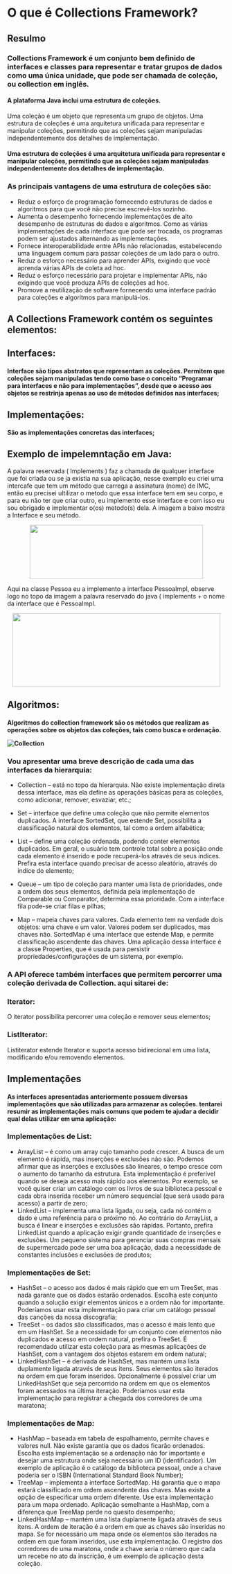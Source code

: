 # O que é Collections Framework?
## Resulmo
### Collections Framework é um conjunto bem definido de interfaces e classes para representar e tratar grupos de dados como uma única unidade, que pode ser chamada de coleção, ou collection em inglês.

#### A plataforma Java inclui uma estrutura de coleções.
Uma coleção é um objeto que representa um grupo de objetos.
Uma estrutura de coleções é uma arquitetura unificada para representar e manipular coleções, permitindo que as coleções sejam manipuladas independentemente dos detalhes de implementação.
#### Uma estrutura de coleções é uma arquitetura unificada para representar e manipular coleções, permitindo que as coleções sejam manipuladas independentemente dos detalhes de implementação.
### As principais vantagens de uma estrutura de coleções são:

* Reduz o esforço de programação fornecendo estruturas de dados e algoritmos para que você não precise escrevê-los sozinho.
* Aumenta o desempenho fornecendo implementações de alto desempenho de estruturas de dados e algoritmos.
  Como as várias implementações de cada interface que pode ser trocada, os programas podem ser ajustados alternando as implementações.
* Fornece interoperabilidade entre APIs não relacionadas, estabelecendo uma linguagem comum para passar coleções de um lado para o outro.
* Reduz o esforço necessário para aprender APIs, exigindo que você aprenda várias APIs de coleta ad hoc.
* Reduz o esforço necessário para projetar e implementar APIs, não exigindo que você produza APIs de coleções ad hoc.
* Promove a reutilização de software fornecendo uma interface padrão para coleções e algoritmos para manipulá-los.
  
## A Collections Framework contém os seguintes elementos:
## Interfaces:
#### Interface são tipos abstratos que representam as coleções. Permitem que coleções sejam manipuladas tendo como base o conceito “Programar para interfaces e não para implementações”, desde que o acesso aos objetos se restrinja apenas ao uso de métodos definidos nas interfaces;
## Implementações:
#### São as implementações concretas das interfaces;
## Exemplo de impelemntação em Java:

A palavra reservada ( Implements ) faz a chamada de qualquer interface que foi criada ou se ja existia na sua aplicação,
nesse exemplo eu criei uma intercafe que tem um método que carrega a assinatura (nome) de IMC,
então eu precisei ultilizar o metodo que essa interface tem em seu corpo,
e para eu não ter que criar outro, eu implemento esse interface e com isso eu sou obrigado e implementar o(os) metodo(s) dela.
A imagem a baixo mostra a Interface e seu método.
<p align="center">
<img  width="400" height="125" src="https://github.com/Evandrolds/java-collections/assets/57682675/776f3205-af76-4dbc-a331-79b25de40c54">
</p>
Aqui na classe Pessoa eu a implemento a interface PessoaImpl, observe logo no topo da imagem a palavra reservado do java ( implements + o nome da interface que é PessoaImpl.

 <p align="center">
 <img  width="480" height="170"  src="https://github.com/Evandrolds/java-collections/assets/57682675/fde0a6bd-aee5-4c1d-9dd2-7fd849257246">
 </p>

## Algoritmos: 
<h4> Algoritmos do collection framework são os métodos que realizam as operações sobre os objetos das coleções, tais como busca e ordenação. </
A Figura a baixo mostra a árvore da hierarquia de interfaces e classes da Java Collections Framework que são derivadas da interface Collection.
A hierarquia da Collections Framework tem uma segunda árvore. São as classes e interfaces relacionadas a mapas ou Map em inglês, que não são  derivadas de Collection, como mostra na figura a cima, Essas interfaces, mesmo não sendo consideradas coleções, podem ser manipuladas como uma coleção ou Collection em inglês.</h4>

![Collection](https://github.com/Evandrolds/java-collections/assets/57682675/5124011d-7339-40a8-a0a3-00475eb97488)

### Vou apresentar uma breve descrição de cada uma das interfaces da hierarquia:

* Collection – está no topo da hierarquia. Não existe implementação direta dessa interface, mas ela define as operações básicas para as coleções, como adicionar, remover, esvaziar, etc.;
  
* Set – interface que define uma coleção que não permite elementos duplicados. A interface SortedSet, que estende Set, possibilita a classificação natural dos elementos, tal como a ordem alfabética;
  
* List – define uma coleção ordenada, podendo conter elementos duplicados. Em geral, o usuário tem controle total sobre a posição onde cada elemento é inserido e pode recuperá-los através de seus índices. Prefira esta interface quando precisar de acesso aleatório, através do índice do elemento;
  
* Queue – um tipo de coleção para manter uma lista de prioridades, onde a ordem dos seus elementos, definida pela implementação de Comparable ou Comparator, determina essa prioridade. Com a interface fila pode-se criar filas e pilhas;
  
* Map – mapeia chaves para valores. Cada elemento tem na verdade dois objetos: uma chave e um valor. Valores podem ser duplicados, mas chaves não. SortedMap é uma interface que estende Map, e permite classificação ascendente das chaves. Uma aplicação dessa interface é a classe Properties, que é usada para persistir propriedades/configurações de um sistema, por exemplo.

### A API oferece também interfaces que permitem percorrer uma coleção derivada de Collection. aqui sitarei de:

### Iterator:
O iterator possibilita percorrer uma coleção e remover seus elementos;
### ListIterator: 
Listiterator estende Iterator e suporta acesso bidirecional em uma lista, modificando e/ou removendo elementos.

## Implementações

#### As interfaces apresentadas anteriormente possuem diversas implementações que são utilizadas para armazenar as coleções. tentarei resumir as implementações mais comuns que podem te ajudar a decidir qual delas utilizar em uma aplicação:

### Implementações de List:

* ArrayList – é como um array cujo tamanho pode crescer. A busca de um elemento é rápida, mas inserções e exclusões não são. Podemos afirmar que as inserções e exclusões são lineares, o tempo cresce com o aumento do tamanho da estrutura. Esta implementação é preferível quando se deseja acesso mais rápido aos elementos. Por exemplo, se você quiser criar um catálogo com os livros de sua biblioteca pessoal e cada obra inserida receber um número sequencial (que será usado para acesso) a partir de zero;
* LinkedList – implementa uma lista ligada, ou seja, cada nó contém o dado e uma referência para o próximo nó. Ao contrário do ArrayList, a busca é linear e inserções e exclusões são rápidas. Portanto, prefira LinkedList quando a aplicação exigir grande quantidade de inserções e exclusões. Um pequeno sistema para gerenciar suas compras mensais de supermercado pode ser uma boa aplicação, dada a necessidade de constantes inclusões e exclusões de produtos;

### Implementações de Set:

* HashSet – o acesso aos dados é mais rápido que em um TreeSet, mas nada garante que os dados estarão ordenados. Escolha este conjunto quando a solução exigir elementos únicos e a ordem não for importante. Poderíamos usar esta implementação para criar um catálogo pessoal das canções da nossa discografia;
* TreeSet – os dados são classificados, mas o acesso é mais lento que em um HashSet. Se a necessidade for um conjunto com elementos não duplicados e acesso em ordem natural, prefira o TreeSet. É recomendado utilizar esta coleção para as mesmas aplicações de HashSet, com a vantagem dos objetos estarem em ordem natural;
* LinkedHashSet – é derivada de HashSet, mas mantém uma lista duplamente ligada através de seus itens. Seus elementos são iterados na ordem em que foram inseridos. Opcionalmente é possível criar um LinkedHashSet que seja percorrido na ordem em que os elementos foram acessados na última iteração. Poderíamos usar esta implementação para registrar a chegada dos corredores de uma maratona;

### Implementações de Map:

* HashMap – baseada em tabela de espalhamento, permite chaves e valores null. Não existe garantia que os dados ficarão ordenados. Escolha esta implementação se a ordenação não for importante e desejar uma estrutura onde seja necessário um ID (identificador). Um exemplo de aplicação é o catálogo da biblioteca pessoal, onde a chave poderia ser o ISBN (International Standard Book Number);
* TreeMap – implementa a interface SortedMap. Há garantia que o mapa estará classificado em ordem ascendente das chaves. Mas existe a opção de especificar uma ordem diferente. Use esta implementação para um mapa ordenado. Aplicação semelhante a HashMap, com a diferença que TreeMap perde no quesito desempenho;
* LinkedHashMap – mantém uma lista duplamente ligada através de seus itens. A ordem de iteração é a ordem em que as chaves são inseridas no mapa. Se for necessário um mapa onde os elementos são iterados na ordem em que foram inseridos, use esta implementação. O registro dos corredores de uma maratona, onde a chave seria o número que cada um recebe no ato da inscrição, é um exemplo de aplicação desta coleção.

